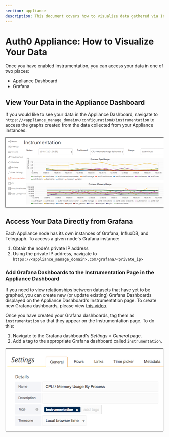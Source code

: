 ```yaml
---
section: appliance
description: This document covers how to visualize data gathered via Instrumentation.
---
```


# Auth0 Appliance: How to Visualize Your Data

Once you have enabled Instrumentation, you can access your data in one of two places:

* Appliance Dashboard
* Grafana

## View Your Data in the Appliance Dashboard

If you would like to see your data in the Appliance Dashboard, navigate to `https://<appliance_manage_domain>/configuration#/instrumentation` to access the graphs created from the data collected from your Appliance instances.

![](/media/articles/appliance/instrumentation/general-data.png)

## Access Your Data Directly from Grafana

Each Appliance node has its own instances of Grafana, InfluxDB, and Telegraph. To access a given node's Grafana instance:

1. Obtain the node's private IP address
2. Using the private IP address, navigate to `https://<appliance_manage_domain>.com/grafana/<private_ip>`

### Add Grafana Dashboards to the Instrumentation Page in the Appliance Dashboard

If you need to view relationships between datasets that have yet to be graphed, you can create new (or update existing) Grafana Dashboards displayed on the Appliance Dashboard's Instrumentation page. To create new Grafana dashboards, please view [this video](https://www.youtube.com/watch?v=sKNZMtoSHN4&index=7&list=PLDGkOdUX1Ujo3wHw9-z5Vo12YLqXRjzg2).

Once you have created your Grafana dashboards, tag them as `instrumentation` so that they appear on the Instrumentation page. To do this:

1. Navigate to the Grafana dashboard's *Settings > General* page.
2. Add a tag to the appropriate Grafana dashboard called `instrumentation`.

![](/media/articles/appliance/instrumentation/tag-dashboard.png)
